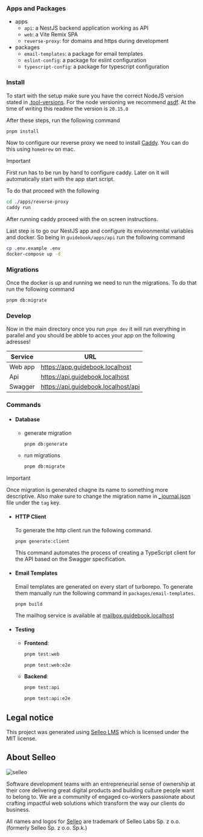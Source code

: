 ### Apps and Packages

- apps
  - `api`: a NestJS backend application working as API
  - `web`: a Vite Remix SPA
  - `reverse-proxy`: for domains and https during development
- packages
  - `email-templates`: a package for email templates
  - `eslint-config`: a package for eslint configuration
  - `typescript-config`: a package for typescript configuration

### Install

To start with the setup make sure you have the correct NodeJS version stated in [.tool-versions](./.tool-versions).
For the node versioning we recommend [asdf](https://asdf-vm.com/). At the time of writing this readme the version is `20.15.0`

After these steps, run the following command

```sh
pnpm install
```

Now to configure our reverse proxy we need to install [Caddy](https://caddyserver.com/docs/install#homebrew-mac). You
can do this using `homebrew` on mac.

> [!IMPORTANT]  
> First run has to be run by hand to configure caddy. Later on it will automatically
> start with the app start script.

To do that proceed with the following

```sh
cd ./apps/reverse-proxy
caddy run
```

After running caddy proceed with the on screen instructions.

Last step is to go our NestJS app and configure its environmental variables and docker.
So being in `guidebook/apps/api` run the following command

```sh
cp .env.example .env
docker-compose up -d
```

### Migrations

Once the docker is up and running we need to run the migrations. To do that run the following command

```sh
pnpm db:migrate
```

### Develop

Now in the main directory once you run `pnpm dev` it will run everything in parallel
and you should be abble to acces your app on the following adresses!

| Service | URL                                                                          |
| ------- | ---------------------------------------------------------------------------- |
| Web app | [ https://app.guidebook.localhost ](https://app.guidebook.localhost)         |
| Api     | [https://api.guidebook.localhost ](https://api.guidebook.localhost)          |
| Swagger | [ https://api.guidebook.localhost/api ](https://api.guidebook.localhost/api) |

### Commands

- #### Database

  - generate migration

    ```sh
    pnpm db:generate
    ```

  - run migrations

    ```sh
    pnpm db:migrate
    ```

> [!IMPORTANT]
> Once migration is generated chagne its name to something more descriptive.
> Also make sure to change the migration name in [\_journal.json](apps/api/src/storage/migrations/meta/_journal.json) file under the `tag` key.

- #### HTTP Client

  To generate the http client run the following command.

  ```sh
  pnpm generate:client
  ```

  This command automates the process of creating a TypeScript client for the API based on the Swagger specification.

- #### Email Templates

  Email templates are generated on every start of turborepo. To generate them manually run the following command in `packages/email-templates`.

  ```sh
  pnpm build
  ```

  The mailhog service is available at [mailbox.guidebook.localhost](https://mailbox.guidebook.localhost)

- #### Testing
  - **Frontend**:
    ```sh
    pnpm test:web
    ```
    ```sh
    pnpm test:web:e2e
    ```
  - **Backend**:
    ```sh
    pnpm test:api
    ```
    ```sh
    pnpm test:api:e2e
    ```

## Legal notice

This project was generated using [Selleo LMS](https://github.com/Selleo/lms-core) which is licensed under the MIT license.

## About Selleo

![selleo](https://raw.githubusercontent.com/Selleo/selleo-resources/master/public/github_footer.png)

Software development teams with an entrepreneurial sense of ownership at their core delivering great digital products and building culture people want to belong to. We are a community of engaged co-workers passionate about crafting impactful web solutions which transform the way our clients do business.

All names and logos for [Selleo](https://selleo.com/about) are trademark of Selleo Labs Sp. z o.o. (formerly Selleo Sp. z o.o. Sp.k.)
